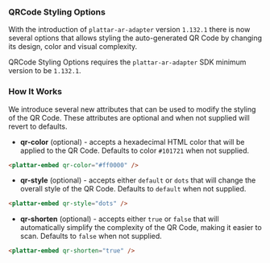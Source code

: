 ### QRCode Styling Options

With the introduction of `plattar-ar-adapter` version `1.132.1` there is now several options that allows styling the auto-generated QR Code by changing its design, color and visual complexity.

QRCode Styling Options requires the `plattar-ar-adapter` SDK minimum version to be `1.132.1`.

### How It Works

We introduce several new attributes that can be used to modify the styling of the QR Code. These attributes are optional and when not supplied will revert to defaults. 

- **qr-color** (optional) - accepts a hexadecimal HTML color that will be applied to the QR Code. Defaults to color `#101721` when not supplied.

```html
<plattar-embed qr-color="#ff0000" />
```

- **qr-style** (optional) - accepts either `default` or `dots` that will change the overall style of the QR Code. Defaults to `default` when not supplied.

```html
<plattar-embed qr-style="dots" />
```

- **qr-shorten** (optional) - accepts either `true` or `false` that will automatically simplify the complexity of the QR Code, making it easier to scan. Defaults to `false` when not supplied.

```html
<plattar-embed qr-shorten="true" />
```